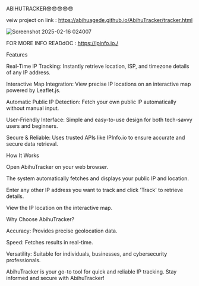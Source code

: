 

ABIHUTRACKER😎😎😎😎😎

veiw project on link : https://abihuagede.github.io/AbihuTracker/tracker.html


![Screenshot 2025-02-16 024007](https://github.com/user-attachments/assets/2f8ce340-ed21-42fb-bbea-d61d861eeb19)




FOR MORE INFO READdOC : https://ipinfo.io./

Features

Real-Time IP Tracking: Instantly retrieve location, ISP, and timezone details of any IP address.

Interactive Map Integration: View precise IP locations on an interactive map powered by Leaflet.js.

Automatic Public IP Detection: Fetch your own public IP automatically without manual input.

User-Friendly Interface: Simple and easy-to-use design for both tech-savvy users and beginners.

Secure & Reliable: Uses trusted APIs like IPInfo.io to ensure accurate and secure data retrieval.

How It Works

Open AbihuTracker on your web browser.

The system automatically fetches and displays your public IP and location.

Enter any other IP address you want to track and click 'Track' to retrieve details.

View the IP location on the interactive map.

Why Choose AbihuTracker?

Accuracy: Provides precise geolocation data.

Speed: Fetches results in real-time.

Versatility: Suitable for individuals, businesses, and cybersecurity professionals.

AbihuTracker is your go-to tool for quick and reliable IP tracking. Stay informed and secure with AbihuTracker!
